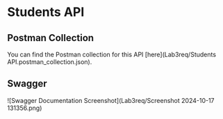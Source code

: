 # Students API

## Postman Collection

You can find the Postman collection for this API [here](Lab3req/Students API.postman_collection.json).

## Swagger

![Swagger Documentation Screenshot](Lab3req/Screenshot 2024-10-17 131356.png)


